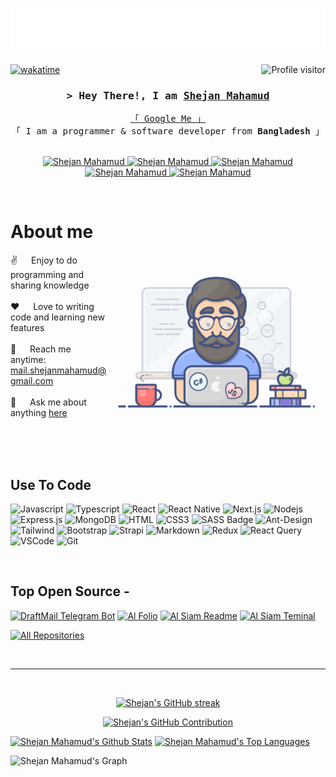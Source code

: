 <h1 align="center">
  <img src="./name.svg" alt="Shejan Mahamud" />
</h1>
<!--
<h2 align="center">
  Welcome to Al Siam World!
  <img src="https://media.giphy.com/media/hvRJCLFzcasrR4ia7z/giphy.gif" width="28">
</h2>
-->

<!--
<p align="center">
  <a href="https://github.com/alsiam"><img src="https://readme-typing-svg.herokuapp.com/?lines=Self%20Taught%20Programmer;Front%20End%20Developer;1.5%2B%20years%20of%20coding%20experience;Always%20learning%20new%20things&center=true&width=380&height=45"></a>
</p>

 -->

<a href="https://komarev.com/ghpvc/?username=ShejanMahamud">
  <img align="right" src="https://komarev.com/ghpvc/?username=ShejanMahamud&label=Visitors&color=0e75b6&style=flat" alt="Profile visitor" />
</a>

[![wakatime](https://wakatime.com/badge/user/018bce33-aa2d-4d83-a57c-870ae677e09c.svg)](https://wakatime.com/@018bce33-aa2d-4d83-a57c-870ae677e09c)

<!-- Intro  -->
<h3 align="center">
        <samp>&gt; Hey There!, I am
                <b><a target="_blank" href="https://alsiam.com">Shejan Mahamud</a></b>
        </samp>
</h3>

<p align="center"> 
  <samp>
    <a href="https://g.co/kgs/Dnh2mD">「 Google Me 」</a>
    <br>
    「 I am a programmer & software developer from <b>Bangladesh</b> 」
    <br>
    <br>
  </samp>
</p>

<p align="center">
 <a href="https://shejanmahamud.me/" target="blank">
  <img src="https://img.shields.io/badge/Website-DC143C?style=for-the-badge&logo=medium&logoColor=white" alt="Shejan Mahamud" />
 </a>
 <a href="https://linkedin.com/in/shejan-mahamud" target="_blank">
  <img src="https://img.shields.io/badge/LinkedIn-0077B5?style=for-the-badge&logo=linkedin&logoColor=white" alt="Shejan Mahamud"/>
 </a>
 <!-- <a href="https://dev.to/alsiam" target="_blank">
  <img src="https://img.shields.io/badge/dev.to-0A0A0A?style=for-the-badge&logo=dev.to&logoColor=white" alt="alsiam" />
 </a> -->
 <a href="https://twitter.com/_ShejanMahamud_" target="_blank">
  <img src="https://img.shields.io/badge/Twitter-1DA1F2?style=for-the-badge&logo=twitter&logoColor=white" alt="Shejan Mahamud" />
 </a>
 <a href="https://instagram.com/shejan_mahamud_" target="_blank">
  <img src="https://img.shields.io/badge/Instagram-fe4164?style=for-the-badge&logo=instagram&logoColor=white" alt="Shejan Mahamud" />
 </a> 
 <a href="https://facebook.com/shejanmahamud.music" target="_blank">
  <img src="https://img.shields.io/badge/Facebook-20BEFF?&style=for-the-badge&logo=facebook&logoColor=white" alt="Shejan Mahamud"  />
  </a> 
</p>
<br />

<!-- About Section -->

# About me

<p>
 <img align="right" width="350" src="/assets/programmer.gif" alt="Programming.gif" />
  
 ✌️ &emsp; Enjoy to do programming and sharing knowledge <br/><br/>
 ❤️ &emsp; Love to writing code and learning new features<br/><br/>
 📧 &emsp; Reach me anytime: mail.shejanmahamud@gmail.com<br/><br/>
 💬 &emsp; Ask me about anything [here](https://github.com/ShejanMahamud/ShejanMahamud/issues)

</p>

<br/>
<br/>
<br/>

## Use To Code

![Javascript](https://img.shields.io/badge/Javascript-F0DB4F?style=for-the-badge&labelColor=black&logo=javascript&logoColor=F0DB4F)
![Typescript](https://img.shields.io/badge/Typescript-007acc?style=for-the-badge&labelColor=black&logo=typescript&logoColor=007acc)
![React](https://img.shields.io/badge/-React-61DBFB?style=for-the-badge&labelColor=black&logo=react&logoColor=61DBFB)
![React Native](https://img.shields.io/badge/React_Native-20232A?style=for-the-badge&logo=react&logoColor=61DAFB)
![Next.js](https://img.shields.io/badge/next.js-000000?style=for-the-badge&logo=nextdotjs&logoColor=white)
![Nodejs](https://img.shields.io/badge/Nodejs-3C873A?style=for-the-badge&labelColor=black&logo=node.js&logoColor=3C873A)
![Express.js](https://img.shields.io/badge/Express.js-000000?style=for-the-badge&logo=express&logoColor=white)
![MongoDB](https://img.shields.io/badge/MongoDB-4EA94B?style=for-the-badge&logo=mongodb&logoColor=white)
![HTML](https://img.shields.io/badge/HTML5-E34F26?style=for-the-badge&logo=html5&logoColor=white)
![CSS3](https://img.shields.io/badge/CSS3-1572B6?style=for-the-badge&logo=css3&logoColor=white)
![SASS Badge](https://img.shields.io/badge/Sass-CC6699?style=for-the-badge&logo=sass&logoColor=white)
![Ant-Design](https://img.shields.io/badge/AntDesign-0170FE?style=for-the-badge&logo=antdesign&logoColor=white)
![Tailwind](https://img.shields.io/badge/Tailwind_CSS-092749?style=for-the-badge&logo=tailwindcss&logoColor=06B6D4&labelColor=000000)
![Bootstrap](https://img.shields.io/badge/Bootstrap-563D7C?style=for-the-badge&logo=bootstrap&logoColor=white)
![Strapi](https://img.shields.io/badge/strapi-2E7EEA?style=for-the-badge&logo=strapi&logoColor=white)
![Markdown](https://img.shields.io/badge/Markdown-000000?style=for-the-badge&logo=markdown&logoColor=white)
![Redux](https://img.shields.io/badge/Redux-593D88?style=for-the-badge&logo=redux&logoColor=white)
![React Query](https://img.shields.io/badge/-React_Query-FF4154?style=for-the-badge&logo=react%20query&logoColor=white)
![VSCode](https://img.shields.io/badge/Visual_Studio-0078d7?style=for-the-badge&logo=visual%20studio&logoColor=white)
![Git](https://img.shields.io/badge/Git-F05032?style=for-the-badge&logo=git&logoColor=white)

<br/>

## Top Open Source -

[![DraftMail Telegram Bot](https://github-readme-stats.vercel.app/api/pin/?username=ShejanMahamud&repo=DraftMailBot&border_color=7F3FBF&bg_color=0D1117&title_color=C9D1D9&text_color=8B949E&icon_color=7F3FBF)](https://github.com/ShejanMahamud/DraftMailBot)
[![Al Folio](https://github-readme-stats.vercel.app/api/pin/?username=ShejanMahamud&repo=al-folio&border_color=7F3FBF&bg_color=0D1117&title_color=C9D1D9&text_color=8B949E&icon_color=7F3FBF)](https://github.com/alsiam/al-folio)
[![Al Siam Readme](https://github-readme-stats.vercel.app/api/pin/?username=ShejanMahamud&repo=alsiam&border_color=7F3FBF&bg_color=0D1117&title_color=C9D1D9&text_color=8B949E&icon_color=7F3FBF)](https://github.com/alsiam/alsiam)
[![Al Siam Teminal](https://github-readme-stats.vercel.app/api/pin/?username=ShejanMahamud&repo=alsiam.github.io&border_color=7F3FBF&bg_color=0D1117&title_color=C9D1D9&text_color=8B949E&icon_color=7F3FBF)](https://github.com/ShejanMahamud/DraftMailBot)

<p align="left">
  <a href="https://github.com/ShejanMahamud?tab=repositories" target="_blank"><img alt="All Repositories" title="All Repositories" src="https://img.shields.io/badge/-All%20Repos-2962FF?style=for-the-badge&logo=koding&logoColor=white"/></a>
</p>

<br/>
<hr/>
<br/>

<p align="center">
  <a href="https://github.com/ShejanMahamud">
    <img src="https://github-readme-streak-stats.herokuapp.com/?user=ShejanMahamud&theme=radical&border=7F3FBF&background=0D1117" alt="Shejan's GitHub streak"/>
  </a>
</p>

<p align="center">
  <a href="https://github.com/ShejanMahamud">
    <img src="https://github-profile-summary-cards.vercel.app/api/cards/profile-details?username=ShejanMahamud&theme=radical" alt="Shejan's GitHub Contribution"/>
  </a>
</p>

<a> 
    <a href="https://github.com/ShejanMahamud"><img alt="Shejan Mahamud's Github Stats" src="https://denvercoder1-github-readme-stats.vercel.app/api?username=ShejanMahamud&show_icons=true&count_private=true&theme=react&border_color=7F3FBF&bg_color=0D1117&title_color=F85D7F&icon_color=F8D866" height="192px" width="49.5%"/></a>
  <a href="https://github.com/ShejanMahamud"><img alt="Shejan Mahamud's Top Languages" src="https://denvercoder1-github-readme-stats.vercel.app/api/top-langs/?username=ShejanMahamud&langs_count=8&layout=compact&theme=react&border_color=7F3FBF&bg_color=0D1117&title_color=F85D7F&icon_color=F8D866" height="192px" width="49.5%"/></a>
  <br/>
</a>

![Shejan Mahamud's Graph](https://github-readme-activity-graph.vercel.app/graph?username=ShejanMahamud&custom_title=Shejan%20Mahamud's%20GitHub%20Activity%20Graph&bg_color=0D1117&color=7F3FBF&line=7F3FBF&point=7F3FBF&area_color=FFFFFF&title_color=FFFFFF&area=true)

